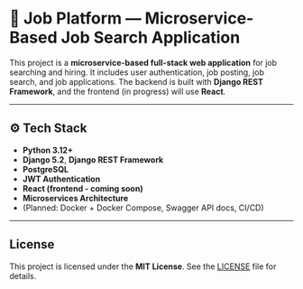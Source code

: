 # 💼 Job Platform — Microservice-Based Job Search Application

This project is a **microservice-based full-stack web application** for job searching and hiring. It includes user authentication, job posting, job search, and job applications. The backend is built with **Django REST Framework**, and the frontend (in progress) will use **React**.

---

## ⚙️ Tech Stack

- **Python 3.12+**
- **Django 5.2**, **Django REST Framework**
- **PostgreSQL**
- **JWT Authentication**
- **React (frontend - coming soon)**
- **Microservices Architecture**
- (Planned: Docker + Docker Compose, Swagger API docs, CI/CD)

---

## License
This project is licensed under the **MIT License**. See the [LICENSE](./LICENSE) file for details.



